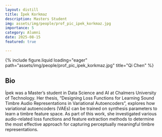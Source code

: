 ```yaml
---
layout: distill
title: İpek Korkmaz
description: Masters Student
img: assets/img/people/prof_pic_ipek_korkmaz.jpg
importance: 5
category: Alumni
date: 2025-08-15
featured: true

---
```


<div class="fake-img l-body">
{% include figure.liquid loading="eager" path="assets/img/people/prof_pic_ipek_korkmaz.jpg" title="Qi Chen" %}
</div>

## Bio

İpek was a Master’s student in Data Science and AI at Chalmers University of Technology. Her thesis, “Designing Loss Functions for Learning Sound Timbre Audio Representations in Variational Autoencoders”, explores how variational autoencoders (VAEs) can be trained on synthesis parameters to learn a timbre feature space. As part of this work, she investigated various audio-related loss functions and feature extraction methods to determine the most effective approach for capturing perceptually meaningful timbre representations.
